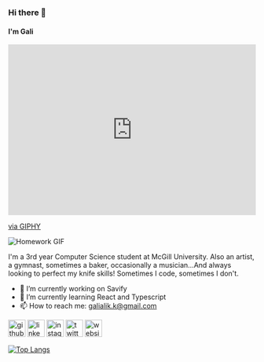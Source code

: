 ### Hi there 👋
#### I'm Gali

<div style="width:100%;height:0;padding-bottom:69%;position:relative;"><iframe src="https://giphy.com/embed/dNgK7Ws7y176U" width="100%" height="100%" style="position:absolute" frameBorder="0" class="giphy-embed" allowFullScreen></iframe></div><p><a href="https://giphy.com/gifs/homework-dNgK7Ws7y176U">via GIPHY</a></p>

![Homework GIF](https://giphy.com/gifs/homework-dNgK7Ws7y176U)

I'm a 3rd year Computer Science student at McGill University. Also an artist, a gymnast, sometimes a baker, occasionally a musician...And always looking to perfect my knife skills! Sometimes I code, sometimes I don't.

- 🔭 I’m currently working on Savify 
- 🌱 I’m currently learning React and Typescript 
- 📫 How to reach me: galialik.k@gmail.com 


[<img src='https://cdn.jsdelivr.net/npm/simple-icons@3.0.1/icons/github.svg' alt='github' height='35'>](https://github.com/galikechichian)  [<img src='https://cdn.jsdelivr.net/npm/simple-icons@3.0.1/icons/linkedin.svg' alt='linkedin' height='35'>](https://www.linkedin.com/in/galikechichian/)  [<img src='https://cdn.jsdelivr.net/npm/simple-icons@3.0.1/icons/instagram.svg' alt='instagram' height='35'>](https://www.instagram.com/galikechichian/)  [<img src='https://cdn.jsdelivr.net/npm/simple-icons@3.0.1/icons/twitter.svg' alt='twitter' height='35'>](https://twitter.com/galikechichian)  [<img src='https://cdn.jsdelivr.net/npm/simple-icons@3.0.1/icons/icloud.svg' alt='website' height='35'>](galikechichian.netlify.app)  

[![Top Langs](https://github-readme-stats.vercel.app/api/top-langs/?username=galikechichian)](https://github.com/anuraghazra/github-readme-stats)


